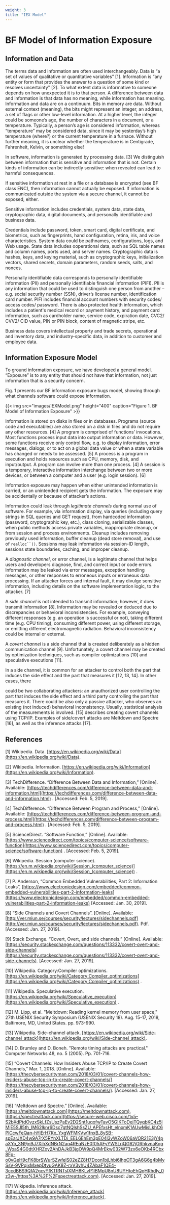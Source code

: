 ```yaml
---
weight: 3
title: "IEX Model"
---
```

# BF Model of Information Exposure

## Information and Data

The terms data and information are often used interchangeably. Data is “a set of values of qualitative or quantitative variables” [1]. Information is “any entity or form that provides the answer to a question of some kind or resolves uncertainty" [2]. To what extent data is informative to someone depends on how unexpected it is to that person. A difference between data and information is that data has no meaning, while information has meaning. Information and data are on a continuum. Bits in memory are data. Without external context (meaning), the bits might represent an integer, an address, a set of flags or other low-level information. At a higher level, the integer could be someone’s age, the number of characters in a document, or a temperature. Typically, a person’s age is considered information, whereas “temperature” may be considered data, since it may be yesterday’s high temperature (where?) or the current temperature in a furnace. Without further meaning, it is unclear whether the temperature is in Centigrade, Fahrenheit, Kelvin, or something else!

In software, information is generated by processing data. [3] We distinguish between information that is sensitive and information that is not. Certain kinds of information can be indirectly sensitive: when revealed can lead to harmful consequences.

If sensitive information at rest in a file or a database is encrypted (see BF class ENC), then information cannot actually be exposed. If information is communicated outside the system via a secure channel, it cannot be exposed, either.

Sensitive information includes credentials, system data, state data, cryptographic data, digital documents, and personally identifiable and business data.

Credentials include password, token, smart card, digital certificate, and biometrics, such as fingerprints, hand configuration, retina, iris, and voice characteristics. System data could be pathnames, configurations, logs, and Web usage. State data includes ooperational data, such as SQL table names and column names, ports used, and server names. Cryptographic data is hashes, keys, and keying material, such as cryptographic keys, initialization vectors, shared secrets, domain parameters, random seeds, salts, and nonces.

Personally identifiable data corresponds to personally identifiable information (PII) and personally identifiable financial information (PIFI). PII is any information that could be used to distinguish one person from another – e.g. social security number (SSN), driver’s license number, identification card number. PIFI includes financial account numbers with security codes/ access codes/ password. There is also protected health information, which includes a patient's medical record or payment history, and payment card information, such as cardholder name, service code, expiration date, CVC2/ CVV2/ CID value, PIN or PIN block, content of magnetic stripe, etc.

Business data covers intellectual property and trade secrets, operational and inventory data, and industry-specific data, in addition to customer and employee data.

## Information Exposure Model

To ground information exposure, we have developed a general model. “Exposure” is to any entity that should not have that information, not just information that is a security concern.

Fig. 1 presents our BF information exposure bugs model, showing through what channels software could expose information.

{{< img src="images/IEXModel.png" height="400" caption="Figure 1. BF Model of Information Exposure" >}}

Information is stored on disks in files or in databases. Programs (source code and executables) are also stored on a disk in files and do not require any other resources. [4] A program is comprised of functions’ invocations. Most functions process input data into output information or data. However, some functions receive only control flow, e.g. to display information, error messages, dialogs; or to act on a global data value or when a state variable has changed or needs to be assessed. [5] A process is a program in execution and holds resources such as CPU, memory, disk, and input/output. A program can involve more than one process. [4] A session is a temporary, interactive information interchange between two or more devices, or between a computer and a user (e.g. login session). [6]

Information exposure may happen when either unintended information is carried, or an unintended recipient gets the information. The exposure may be accidentally or because of attacker’s actions.

Information could leak through _legitimate channels_ during normal use of software. For example, via information display, via queries (including query strings in SQL queries and GET request), from hardcoded information (password, cryptographic key, etc.), class cloning, serializable classes, when public methods access private variables, inappropriate cleanup, or from session and process environments. Cleanup includes removing previously used information, buffer cleanup (dead store removal), and use of `realloc``()`. Sessions may leak information via session-ID length, sessions state boundaries, caching, and improper cleanup.

A _diagnostic_ _channel_, or error channel, is a legitimate channel that helps users and developers diagnose, find, and correct input or code errors. Information may be leaked via error messages, exception handling messages, or other responses to erroneous inputs or erroneous data processing. If an attacker forces and internal fault, it may divulge sensitive information, including details on the software implementation logic, to the attacker. [7]

A _side channel_ is not intended to transmit information; however, it does transmit information [8]. Information may be revealed or deduced due to discrepancies or behavioral inconsistencies. For example, conveying different responses (e.g. an operation is successful or not), taking different time (e.g. CPU timing), consuming different power, using different storage, or emitting different electromagnetic radiation. Behavioral inconsistency could be internal or external.

A _covert channel_ is a side channel that is created deliberately as a hidden communication channel [9]. Unfortunately, a covert channel may be created by optimization techniques, such as compiler optimizations [10] and speculative executions [11].

In a side channel, it is common for an attacker to control both the part that induces the side effect and the part that measures it [12, 13, 14]. In other cases, there

could be two collaborating attackers: an unauthorized user controlling the part that induces the side effect and a third party controlling the part that measures it. There could be also only a passive attacker, who observes an existing (not induced) behavioral inconsistency. Usually, statistical analysis of the measurements is involved. [15] describes creating covert channels using TCP/IP. Examples of side/covert attacks are Meltdown and Spectre [16], as well as the inference attacks [17].

## References

\[1\] Wikipedia. Data. [https://en.wikipedia.org/wiki/Data](https://en.wikipedia.org/wiki/Data).

\[2\] Wikipedia. Information. [https://en.wikipedia.org/wiki/Information](https://en.wikipedia.org/wiki/Information).

\[3\] TechDifference. “Difference Between Data and Information,” \[Online\]. Available: [https://techdifferences.com/difference-between-data-and-information.html](https://techdifferences.com/difference-between-data-and-information.html) . \[Accessed: Feb. 5, 2019\].

\[4\] TechDifference. “Difference Between Program and Process,” \[Online\]. Available: [https://techdifferences.com/difference-between-program-and-process.html](https://techdifferences.com/difference-between-program-and-process.html) . \[Accessed: Feb. 5, 2019\].

\[5\] ScienceDirect. “Software Function,” \[Online\]. Available: [https://www.sciencedirect.com/topics/computer-science/software-function](https://www.sciencedirect.com/topics/computer-science/software-function) . \[Accessed: Feb. 5, 2019\].

\[6\] Wikipedia. Session (computer science). [https://en.m.wikipedia.org/wiki/Session_(computer_science)](https://en.m.wikipedia.org/wiki/Session_(computer_science)) .

\[7\] P. Anderson, “Common Embedded Vulnerabilities, Part 2: Information Leaks”, [https://www.electronicdesign.com/embedded/common-embedded-vulnerabilities-part-2-information-leaks](https://www.electronicdesign.com/embedded/common-embedded-vulnerabilities-part-2-information-leaks) \[Accessed: Jan. 30, 2019\].

\[8\] “Side Channels and Covert Channels”. \[Online\]. Available: [http://ver.miun.se/courses/security/lectures/sidechannels.pdf](http://ver.miun.se/courses/security/lectures/sidechannels.pdf). Pdf. \[Accessed: Jan. 27, 2019\].

\[9\] Stack Exchange. “Covert, Overt, and side channels.” \[Online\]. Available: [https://security.stackexchange.com/questions/113332/covert-overt-and-side-channels](https://security.stackexchange.com/questions/113332/covert-overt-and-side-channels). \[Accessed: Jan. 27, 2019\].

\[10\] Wikipedia. Category:Compiler optimizations. [https://en.wikipedia.org/wiki/Category:Compiler_optimizations](https://en.wikipedia.org/wiki/Category:Compiler_optimizations) .

\[11\] Wikipedia. Speculative execution. [https://en.wikipedia.org/wiki/Speculative_execution](https://en.wikipedia.org/wiki/Speculative_execution) .

\[12\] M. Lipp, et al. "Meltdown: Reading kernel memory from user space," 27th USENIX Security Symposium (USENIX Security 18). Aug. 15-17, 2018, Baltimore, MD, United States. pp. 973-990.

\[13\] Wikipedia. Side-channel attack. [https://en.wikipedia.org/wiki/Side-channel_attack](https://en.wikipedia.org/wiki/Side-channel_attack).

\[14\] D. Brumley and D. Boneh. "Remote timing attacks are practical." Computer Networks 48, no. 5 (2005). Pp. 701-716.

\[15\] “Covert Channels: How Insiders Abuse TCP/IP to Create Covert Channels,” Mar. 1, 2018. \[Online\]. Available: [https://thecybersecurityman.com/2018/03/01/covert-channels-how-insiders-abuse-tcp-ip-to-create-covert-channels/](https://thecybersecurityman.com/2018/03/01/covert-channels-how-insiders-abuse-tcp-ip-to-create-covert-channels/). \[Accessed: Jan. 27, 2019\].

\[16\] “Meltdown and Spectre.” \[Online\]. Available: [https://meltdownattack.com](https://meltdownattack.com), [https://spectreattack.com](https://secure-web.cisco.com/1v5-S2bXdPtdOvzxSkLfZsUszPaEv2D2Snt1uqofwTavO5GIKToDejTQyqbKC4z5lMjE5SJl5th_IM62lknr6Dsc7gtNQlshSsZU_APEfxsHt_elnxmK1AUwMisLkhC6PlCcwFeQan-hYjErH7Kx_YxgWFMKVw1fnxB_8ySB-spEarJXD4w9A7rX5RYnXLTDi_EEL6EhEm3pE04l3vWZoW06aVOR21E3jY4paXYo_3N9jn9J7XihXdNBrN2aq4REqNzE0f05AFyYWSLriQG62jORhkvnaKqq_WoaS4G0dtXHRZxy2AhDAJkB3jgOW9pQ4MrEkw032W73zx6eOKb4RCbx8Fp-o0vGeH9cFK8brSWurSZwfelS02eZZ8H7Dcon1bjLhbi6IhpOT3gA6G6g4bMySsV-9VPqixMxepDtvuGAK8Z-rxV3vhU4ZAbaF1QE4-3ccdBBS9QfA2gcvYfKTRNTsIXMH8KLvP1IBMpU8nU8UYHtoEhQqHRhdIy_0z3w-/https%3A%2F%2Fspectreattack.com). \[Accessed: Jan. 27, 2019\].

\[17\] Wikipedia. Inference attack. [https://en.wikipedia.org/wiki/Inference_attack](https://en.wikipedia.org/wiki/Inference_attack).